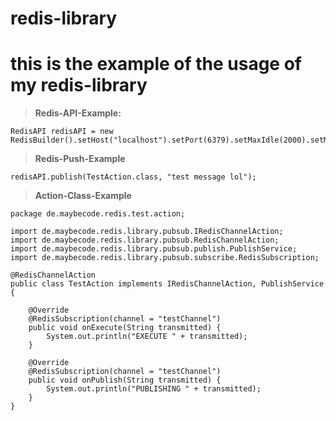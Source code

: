 # redis-library
# this is the example of the usage of my redis-library

> **Redis-API-Example:**

```
RedisAPI redisAPI = new RedisBuilder().setHost("localhost").setPort(6379).setMaxIdle(2000).setMaxTotal(2000).injectPool().authPublisher("publisherPassword").authSubscriber("subscriberPassword").create(Main.class);
```

> **Redis-Push-Example**

``` 
redisAPI.publish(TestAction.class, "test message lol");
```

> **Action-Class-Example**

```
package de.maybecode.redis.test.action;

import de.maybecode.redis.library.pubsub.IRedisChannelAction;
import de.maybecode.redis.library.pubsub.RedisChannelAction;
import de.maybecode.redis.library.pubsub.publish.PublishService;
import de.maybecode.redis.library.pubsub.subscribe.RedisSubscription;

@RedisChannelAction
public class TestAction implements IRedisChannelAction, PublishService {

    @Override
    @RedisSubscription(channel = "testChannel")
    public void onExecute(String transmitted) {
        System.out.println("EXECUTE " + transmitted);
    }
    
    @Override
    @RedisSubscription(channel = "testChannel")
    public void onPublish(String transmitted) {
        System.out.println("PUBLISHING " + transmitted);
    }
}
```
